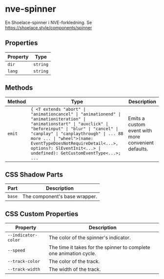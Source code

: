 # nve-spinner

En Shoelace-spinner i NVE-forkledning.
Se https://shoelace.style/components/spinner

## Properties

| Property | Type     |
|----------|----------|
| `dir`    | `string` |
| `lang`   | `string` |

## Methods

| Method | Type                                             | Description                                      |
|--------|--------------------------------------------------|--------------------------------------------------|
| `emit` | `{ <T extends "abort" \| "animationcancel" \| "animationend" \| "animationiteration" \| "animationstart" \| "auxclick" \| "beforeinput" \| "blur" \| "cancel" \| "canplay" \| "canplaythrough" \| ... 88 more ... \| "wheel">(name: EventTypeDoesNotRequireDetail<...>, options?: SlEventInit<...> \| undefined): GetCustomEventType<...>; ...` | Emits a custom event with more convenient defaults. |

## CSS Shadow Parts

| Part   | Description                   |
|--------|-------------------------------|
| `base` | The component's base wrapper. |

## CSS Custom Properties

| Property            | Description                                      |
|---------------------|--------------------------------------------------|
| `--indicator-color` | The color of the spinner's indicator.            |
| `--speed`           | The time it takes for the spinner to complete one animation cycle. |
| `--track-color`     | The color of the track.                          |
| `--track-width`     | The width of the track.                          |
